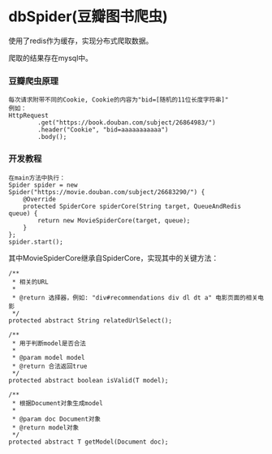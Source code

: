 dbSpider(豆瓣图书爬虫)
================
使用了redis作为缓存，实现分布式爬取数据。

爬取的结果存在mysql中。

### 豆瓣爬虫原理
```
每次请求附带不同的Cookie, Cookie的内容为"bid=[随机的11位长度字符串]"
例如：
HttpRequest
        .get("https://book.douban.com/subject/26864983/")
        .header("Cookie", "bid=aaaaaaaaaaa")
        .body();
```

### 开发教程
```
在main方法中执行：
Spider spider = new Spider("https://movie.douban.com/subject/26683290/") {
    @Override
    protected SpiderCore spiderCore(String target, QueueAndRedis queue) {
        return new MovieSpiderCore(target, queue);
    }
};
spider.start();
```
其中MovieSpiderCore继承自SpiderCore<Movie>，实现其中的关键方法：
```
/**
 * 相关的URL
 *
 * @return 选择器，例如: "div#recommendations div dl dt a" 电影页面的相关电影
 */
protected abstract String relatedUrlSelect();

/**
 * 用于判断model是否合法
 *
 * @param model model
 * @return 合法返回true
 */
protected abstract boolean isValid(T model);

/**
 * 根据Document对象生成model
 *
 * @param doc Document对象
 * @return model对象
 */
protected abstract T getModel(Document doc);
```